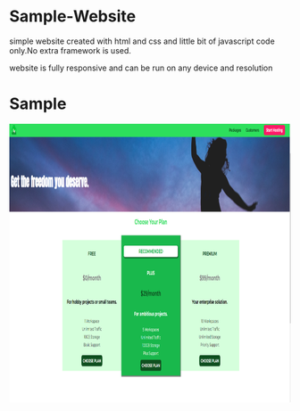 # Sample-Website

simple website created with html and css and little bit of javascript code only.No extra framework is used.

website is fully responsive and can be run on any device and resolution


# Sample

<img src='https://github.com/dexter9code/Sample-Website/blob/other/uhost.png' alt='image' width='100%' height='500'>
